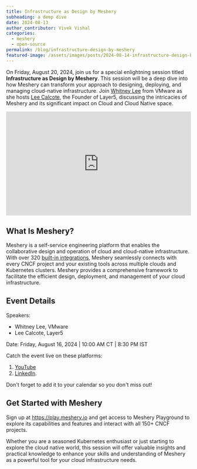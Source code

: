 ```yaml
---
title: Infrastructure as Design by Meshery
subheading: a deep dive
date: 2024-08-13
author_contributor: Vivek Vishal
categories: 
  - meshery
  - open-source
permalink: /blog/infrastructure-design-by-meshery
featured-image: /assets/images/posts/2024-08-14-infrastructure-design-by-meshery/deep-dive.png
---
```

On Friday, August 20, 2024, join us for a special enlightning session titled **Infrastructure as Design by Meshery**. This session will be a deep dive into how Meshery can transform your approach to designing, deploying, and managing cloud-native infrastructure.  Join [Whitney Lee](https://www.linkedin.com/in/whitneylee/) from VMware as she hosts [Lee Calcote](https://layer5.io/community/member/lee-calcote), the Founder of Layer5, discussing the intricacies of Meshery and its significant impact on Cloud and Cloud Native space.

<div style="  position: relative;width: 100%;overflow: hidden;padding-top: 56.25%;">
<iframe style="  position: absolute;top: 0;left: 0;bottom: 0;right: 0;width: 100%;height: 100%;border: none;" src="https://www.youtube.com/embed/JqZ4UZrHdw4?si=lvVMGRqp0WCQFugc" title="YouTube video player" frameborder="0" allow="accelerometer; autoplay; clipboard-write; encrypted-media; gyroscope; picture-in-picture; web-share" referrerpolicy="strict-origin-when-cross-origin" allowfullscreen></iframe>
</div>


## What Is Meshery?

Meshery is a self-service engineering platform that enables the collaborative design and operation of cloud and cloud-native infrastructure. With over 320 [built-in integrations](https://layer5.io/cloud-native-management/meshery/integrations), Meshery seamlessly connects with every CNCF project and your existing tools across multiple clouds and Kubernetes clusters. Meshery provides a comprehensive framework to facilitate the efficient design, deployment, and management of your cloud infrastructure.

## Event Details

Speakers: 
 - Whitney Lee, VMware
 - Lee Calcote, Layer5

Date: Friday, August 16, 2024 | 10:00 AM CT | 8:30 PM IST

Catch the event live on these platforms:
 1. [YouTube](http://youtu.be/DfTvlSwE8R4) 
 2.  [LinkedIn](https://www.linkedin.com/events/7229141688722620416).
 
Don't forget to add it to your calendar so you don't miss out!

## Get Started with Meshery
Sign up at <a href="https://play.meshery.io" target="_blank">https://play.meshery.io</a> and get access to Meshery Playground to explore its capabilities and features and interact with all 150+ CNCF projects.


Whether you are a seasoned Kubernetes enthusiast or just starting to explore the cloud native world, this session will offer valuable insights and practical knowledge to enhance your skills and understanding of Meshery as a powerful tool for your cloud infrastructure needs.

